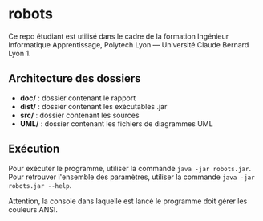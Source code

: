 # robots

Ce repo étudiant est utilisé dans le cadre de la formation Ingénieur Informatique Apprentissage, Polytech Lyon — Université Claude Bernard Lyon 1.

## Architecture des dossiers
* **doc/** : dossier contenant le rapport
* **dist/** : dossier contenant les exécutables .jar
* **src/** : dossier contenant les sources
* **UML/** : dossier contenant les fichiers de diagrammes UML

## Exécution

Pour exécuter le programme, utiliser la commande `java -jar robots.jar`.
Pour retrouver l'ensemble des paramètres, utiliser la commande `java -jar robots.jar --help`.

Attention, la console dans laquelle est lancé le programme doit gérer les couleurs ANSI.
